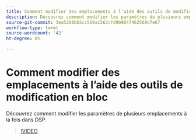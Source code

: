 ```yaml
---
title: Comment modifier des emplacements à l’aide des outils de modification en bloc pour DSP
description: Découvrez comment modifier les paramètres de plusieurs emplacements à la fois.
source-git-commit: 3ea5208bb5cc560a1563cfd9b9647462560d7e67
workflow-type: tm+mt
source-wordcount: '42'
ht-degree: 0%

---
```


# Comment modifier des emplacements à l’aide des outils de modification en bloc

Découvrez comment modifier les paramètres de plusieurs emplacements à la fois dans DSP.

>[!VIDEO](https://video.tv.adobe.com/v/339205)
